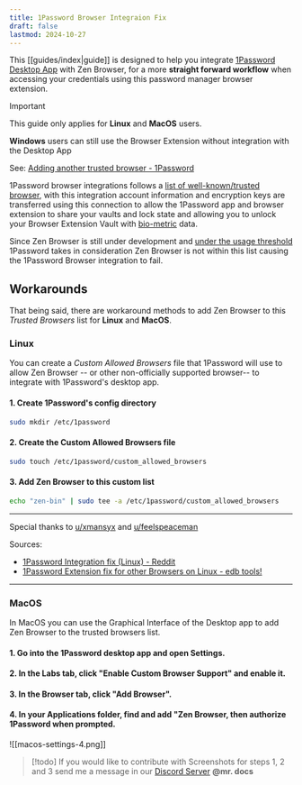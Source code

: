 ```yaml
---
title: 1Password Browser Integraion Fix
draft: false
lastmod: 2024-10-27
---
```


This [[guides/index|guide]] is designed to help you integrate [1Password Desktop App](https://1password.com/downloads) with  Zen Browser, for a more **straight forward workflow** when accessing your credentials using this password manager browser extension.

> [!important]
> This guide only applies for **Linux** and **MacOS** users.
> 
> **Windows** users can still use the Browser Extension without integration with the Desktop App
> 
> See: [Adding another trusted browser - 1Password](https://support.1password.com/1password-browser-connection-security/#adding-another-trusted-browser)

1Password browser integrations follows a [list of well-known/trusted browser](https://support.1password.com/1password-browser-connection-security/), with this integration account information and encryption keys are transferred using this connection to allow the 1Password app and browser extension to share your vaults and lock state and allowing you to unlock your Browser Extension Vault with [bio-metric](https://en.wikipedia.org/wiki/Biometrics) data.

Since Zen Browser is still under development and [under the usage threshold](https://1password.community/discussion/comment/719323#Comment_719341) 1Password takes in consideration Zen Browser is not within this list causing the 1Password Browser integration to fail.

## Workarounds

That being said, there  are workaround methods to add Zen Browser to this *Trusted Browsers* list for **Linux** and **MacOS**.

### Linux
You can create a *Custom Allowed Browsers* file that 1Password will use to allow Zen Browser -- or other non-officially supported browser-- to integrate with 1Password's desktop app.

#### 1. Create 1Password's config directory
```bash
sudo mkdir /etc/1password
```

#### 2. Create the Custom Allowed Browsers file
```bash
sudo touch /etc/1password/custom_allowed_browsers
```

#### 3. Add Zen Browser to this custom list

```bash
echo "zen-bin" | sudo tee -a /etc/1password/custom_allowed_browsers
```

---
Special thanks to [u/xmansyx](https://www.reddit.com/user/xmansyx/) and [u/feelspeaceman](https://www.reddit.com/user/feelspeaceman/)

Sources:
- [1Password Integration fix (Linux) - Reddit](https://www.reddit.com/r/zen_browser/comments/1gcm33v/1password_integration_fix_linux/)
- [1Password Extension fix for other Browsers on Linux - edb tools!](https://edb.tools/posts/1password-extension-fix/)
---

### MacOS
In MacOS you can use the Graphical Interface of the Desktop app to add Zen Browser to the trusted browsers list.

#### 1. Go into the 1Password desktop app and open Settings.

#### 2. In the Labs tab, click "Enable Custom Browser Support" and enable it.

#### 3. In the Browser tab, click "Add Browser".

#### 4. In your Applications folder, find and add "Zen Browser, then authorize 1Password when prompted.

![[macos-settings-4.png]]

> [!todo]
> If you would like to contribute with Screenshots for steps 1, 2 and 3 send me a message in our [Discord Server](https://discord.gg/zen-browser) **@mr. docs**
